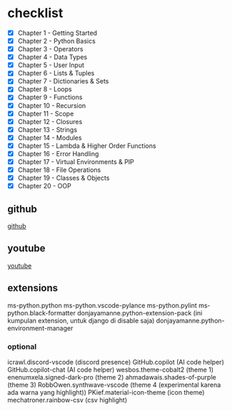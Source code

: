 # checklist

- [x] Chapter 1 - Getting Started
- [x] Chapter 2 - Python Basics
- [x] Chapter 3 - Operators
- [x] Chapter 4 - Data Types
- [x] Chapter 5 - User Input
- [x] Chapter 6 - Lists & Tuples
- [x] Chapter 7 - Dictionaries & Sets
- [x] Chapter 8 - Loops
- [x] Chapter 9 - Functions
- [x] Chapter 10 - Recursion
- [x] Chapter 11 - Scope
- [x] Chapter 12 - Closures
- [x] Chapter 13 - Strings
- [x] Chapter 14 - Modules
- [x] Chapter 15 - Lambda & Higher Order Functions
- [x] Chapter 16 - Error Handling
- [x] Chapter 17 - Virtual Environments & PIP
- [x] Chapter 18 - File Operations
- [x] Chapter 19 - Classes & Objects
- [x] Chapter 20 - OOP

## github

[github](https://github.com/Zakintaliban/open-class-dataacademy)

## youtube

[youtube](https://www.youtube.com/watch?v=n0NDX4-zQhU)

## extensions

ms-python.python
ms-python.vscode-pylance
ms-python.pylint
ms-python.black-formatter
donjayamanne.python-extension-pack (ini kumpulan extension, untuk django di disable saja)
donjayamanne.python-environment-manager

### optional

icrawl.discord-vscode (discord presence)
GitHub.copilot (AI code helper)
GitHub.copilot-chat (AI code helper)
wesbos.theme-cobalt2 (theme 1)
enenumxela.signed-dark-pro (theme 2)
ahmadawais.shades-of-purple (theme 3)
RobbOwen.synthwave-vscode (theme 4 (experimental karena ada warna yang highlight))
PKief.material-icon-theme (icon theme)
mechatroner.rainbow-csv (csv highlight)
